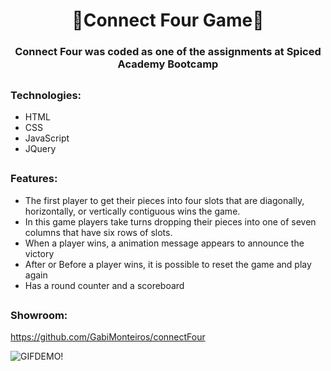 <h1 align="center">👾Connect Four Game👾</h1>
<h3 align="center">Connect Four was coded as one of the assignments at Spiced Academy Bootcamp</h3>

##
<h3 align="left">Technologies:</h3>

<div>
  
  - HTML
  - CSS
  - JavaScript 
  - JQuery
  
</div>

##
<h3 align="left">Features:</h3>

<div>
  
  - The first player to get their pieces into four slots that are diagonally, horizontally, or vertically contiguous wins the game. 
  - In this game players take turns dropping their pieces into one of seven columns that have six rows of slots. 
  - When a player wins, a animation message appears to announce the victory 
  - After or Before a player wins, it is possible to reset the game and play again
  - Has a round counter and a scoreboard 
  
</div>

##
<h3 align="left">Showroom:</h3>

https://github.com/GabiMonteiros/connectFour

![GIFDEMO!](demoLarge.gif)
